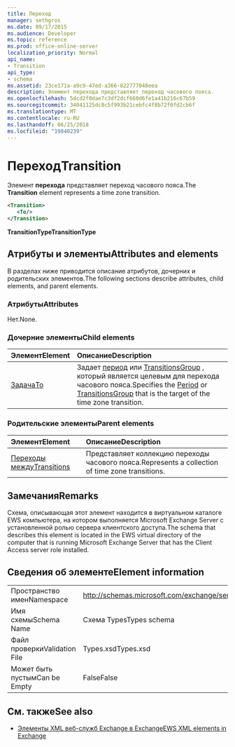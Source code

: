 ```yaml
---
title: Переход
manager: sethgros
ms.date: 09/17/2015
ms.audience: Developer
ms.topic: reference
ms.prod: office-online-server
localization_priority: Normal
api_name:
- Transition
api_type:
- schema
ms.assetid: 23ce171a-a9c9-47ed-a366-822777048eea
description: Элемент перехода представляет переход часового пояса.
ms.openlocfilehash: 5dcd2f0dae7c3df2dcf660d6fe1a41b216c67b59
ms.sourcegitcommit: 34041125dc8c5f993b21cebfc4f8b72f0fd2cb6f
ms.translationtype: MT
ms.contentlocale: ru-RU
ms.lasthandoff: 06/25/2018
ms.locfileid: "19840239"
---
```

# <a name="transition"></a><span data-ttu-id="93cb3-103">Переход</span><span class="sxs-lookup"><span data-stu-id="93cb3-103">Transition</span></span>

<span data-ttu-id="93cb3-104">Элемент **перехода** представляет переход часового пояса.</span><span class="sxs-lookup"><span data-stu-id="93cb3-104">The **Transition** element represents a time zone transition.</span></span> 
  
```xml
<Transition>
   <To/>
</Transition>
```

 <span data-ttu-id="93cb3-105">**TransitionType**</span><span class="sxs-lookup"><span data-stu-id="93cb3-105">**TransitionType**</span></span>
## <a name="attributes-and-elements"></a><span data-ttu-id="93cb3-106">Атрибуты и элементы</span><span class="sxs-lookup"><span data-stu-id="93cb3-106">Attributes and elements</span></span>

<span data-ttu-id="93cb3-107">В разделах ниже приводится описание атрибутов, дочерних и родительских элементов.</span><span class="sxs-lookup"><span data-stu-id="93cb3-107">The following sections describe attributes, child elements, and parent elements.</span></span>
  
### <a name="attributes"></a><span data-ttu-id="93cb3-108">Атрибуты</span><span class="sxs-lookup"><span data-stu-id="93cb3-108">Attributes</span></span>

<span data-ttu-id="93cb3-109">Нет.</span><span class="sxs-lookup"><span data-stu-id="93cb3-109">None.</span></span>
  
### <a name="child-elements"></a><span data-ttu-id="93cb3-110">Дочерние элементы</span><span class="sxs-lookup"><span data-stu-id="93cb3-110">Child elements</span></span>

|<span data-ttu-id="93cb3-111">**Элемент**</span><span class="sxs-lookup"><span data-stu-id="93cb3-111">**Element**</span></span>|<span data-ttu-id="93cb3-112">**Описание**</span><span class="sxs-lookup"><span data-stu-id="93cb3-112">**Description**</span></span>|
|:-----|:-----|
|[<span data-ttu-id="93cb3-113">Задача</span><span class="sxs-lookup"><span data-stu-id="93cb3-113">To</span></span>](to.md) <br/> |<span data-ttu-id="93cb3-114">Задает [период](period.md) или [TransitionsGroup](transitionsgroup.md) , который является целевым для перехода часового пояса.</span><span class="sxs-lookup"><span data-stu-id="93cb3-114">Specifies the [Period](period.md) or [TransitionsGroup](transitionsgroup.md) that is the target of the time zone transition.</span></span>  <br/> |
   
### <a name="parent-elements"></a><span data-ttu-id="93cb3-115">Родительские элементы</span><span class="sxs-lookup"><span data-stu-id="93cb3-115">Parent elements</span></span>

|<span data-ttu-id="93cb3-116">**Элемент**</span><span class="sxs-lookup"><span data-stu-id="93cb3-116">**Element**</span></span>|<span data-ttu-id="93cb3-117">**Описание**</span><span class="sxs-lookup"><span data-stu-id="93cb3-117">**Description**</span></span>|
|:-----|:-----|
|[<span data-ttu-id="93cb3-118">Переходы между</span><span class="sxs-lookup"><span data-stu-id="93cb3-118">Transitions</span></span>](transitions.md) <br/> |<span data-ttu-id="93cb3-119">Представляет коллекцию переходы часового пояса.</span><span class="sxs-lookup"><span data-stu-id="93cb3-119">Represents a collection of time zone transitions.</span></span>  <br/> |
   
## <a name="remarks"></a><span data-ttu-id="93cb3-120">Замечания</span><span class="sxs-lookup"><span data-stu-id="93cb3-120">Remarks</span></span>

<span data-ttu-id="93cb3-121">Схема, описывающая этот элемент находится в виртуальном каталоге EWS компьютера, на котором выполняется Microsoft Exchange Server с установленной ролью сервера клиентского доступа.</span><span class="sxs-lookup"><span data-stu-id="93cb3-121">The schema that describes this element is located in the EWS virtual directory of the computer that is running Microsoft Exchange Server that has the Client Access server role installed.</span></span>
  
## <a name="element-information"></a><span data-ttu-id="93cb3-122">Сведения об элементе</span><span class="sxs-lookup"><span data-stu-id="93cb3-122">Element information</span></span>

|||
|:-----|:-----|
|<span data-ttu-id="93cb3-123">Пространство имен</span><span class="sxs-lookup"><span data-stu-id="93cb3-123">Namespace</span></span>  <br/> |http://schemas.microsoft.com/exchange/services/2006/types  <br/> |
|<span data-ttu-id="93cb3-124">Имя схемы</span><span class="sxs-lookup"><span data-stu-id="93cb3-124">Schema Name</span></span>  <br/> |<span data-ttu-id="93cb3-125">Схема Types</span><span class="sxs-lookup"><span data-stu-id="93cb3-125">Types schema</span></span>  <br/> |
|<span data-ttu-id="93cb3-126">Файл проверки</span><span class="sxs-lookup"><span data-stu-id="93cb3-126">Validation File</span></span>  <br/> |<span data-ttu-id="93cb3-127">Types.xsd</span><span class="sxs-lookup"><span data-stu-id="93cb3-127">Types.xsd</span></span>  <br/> |
|<span data-ttu-id="93cb3-128">Может быть пустым</span><span class="sxs-lookup"><span data-stu-id="93cb3-128">Can be Empty</span></span>  <br/> |<span data-ttu-id="93cb3-129">False</span><span class="sxs-lookup"><span data-stu-id="93cb3-129">False</span></span>  <br/> |
   
## <a name="see-also"></a><span data-ttu-id="93cb3-130">См. также</span><span class="sxs-lookup"><span data-stu-id="93cb3-130">See also</span></span>



- [<span data-ttu-id="93cb3-131">Элементы XML веб-служб Exchange в Exchange</span><span class="sxs-lookup"><span data-stu-id="93cb3-131">EWS XML elements in Exchange</span></span>](ews-xml-elements-in-exchange.md)

